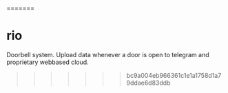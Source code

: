 =======
# rio
Doorbell  system. Upload data whenever a door is open to telegram and proprietary webbased cloud.
>>>>>>> bc9a004eb966361c1e1a1758d1a79ddae6d83ddb
